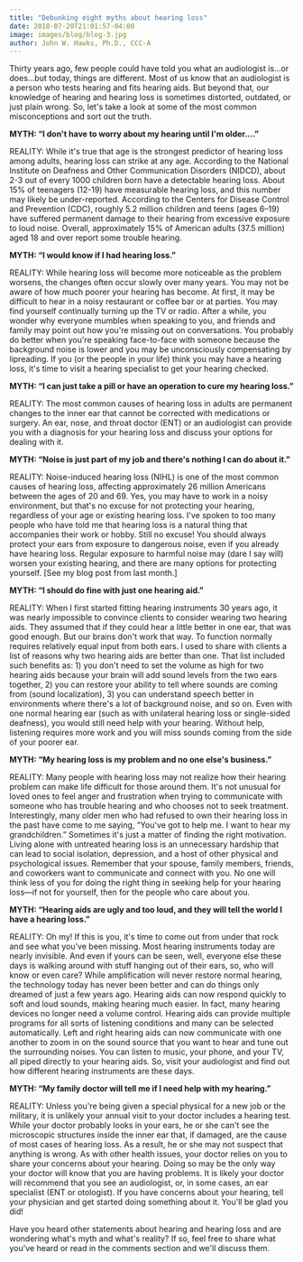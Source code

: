 ```yaml
---
title: "Debunking eight myths about hearing loss"
date: 2018-07-20T21:01:57-04:00
image: images/blog/blog-3.jpg
author: John W. Hawks, Ph.D., CCC-A
---
```


Thirty years ago, few people could have told you what an audiologist is…or does…but today, things are different. Most of us know that an audiologist is a person who tests hearing and fits hearing aids. But beyond that, our knowledge of hearing and hearing loss is sometimes distorted, outdated, or just plain wrong. So, let's take a look at some of the most common misconceptions and sort out the truth.
 
 
**MYTH: “I don't have to worry about my hearing until I'm older….”**
 
REALITY: While it's true that age is the strongest predictor of hearing loss among adults, hearing loss can strike at any age. According to the National Institute on Deafness and Other Communication Disorders (NIDCD), about 2-3 out of every 1000 children born have a detectable hearing loss. About 15% of teenagers (12-19) have measurable hearing loss, and this number may likely be under-reported.  According to the Centers for Disease Control and Prevention (CDC), roughly 5.2 million children and teens (ages 6–19) have suffered permanent damage to their hearing from excessive exposure to loud noise. Overall, approximately 15% of American adults (37.5 million) aged 18 and over report some trouble hearing.

**MYTH: “I would know if I had hearing loss.”**
 
REALITY: While hearing loss will become more noticeable as the problem worsens, the changes often occur slowly over many years. You may not be aware of how much poorer your hearing has become. At first, it may be difficult to hear in a noisy restaurant or coffee bar or at parties. You may find yourself continually turning up the TV or radio. After a while, you wonder why everyone mumbles when speaking to you, and friends and family may point out how you're missing out on conversations. You probably do better when you're speaking face-to-face with someone because the background noise is lower and you may be unconsciously compensating by lipreading. If you (or the people in your life) think you may have a hearing loss, it's time to visit a hearing specialist to get your hearing checked.
 
**MYTH: “I can just take a pill or have an operation to cure my hearing loss.”**
 
REALITY: The most common causes of hearing loss in adults are permanent changes to the inner ear that cannot be corrected with medications or surgery. An ear, nose, and throat doctor (ENT) or an audiologist can provide you with a diagnosis for your hearing loss and discuss your options for dealing with it.
 
**MYTH: “Noise is just part of my job and there's nothing I can do about it.”**
 
REALITY: Noise-induced hearing loss (NIHL) is one of the most common causes of hearing loss, affecting approximately 26 million Americans between the ages of 20 and 69. Yes, you may have to work in a noisy environment, but that's no excuse for not protecting your hearing, regardless of your age or existing hearing loss. I've spoken to too many people who have told me that hearing loss is a natural thing that accompanies their work or hobby. Still no excuse! You should always protect your ears from exposure to dangerous noise, even if you already have hearing loss. Regular exposure to harmful noise may (dare I say will) worsen your existing hearing, and there are many options for protecting yourself.  [See my blog post from last month.]

**MYTH: “I should do fine with just one hearing aid.”**
 
REALITY: When I first started fitting hearing instruments 30 years ago, it was nearly impossible to convince clients to consider wearing two hearing aids. They assumed that if they could hear a little better in one ear, that was good enough. But our brains don't work that way. To function normally requires relatively equal input from both ears. I used to share with clients a list of reasons why two hearing aids are better than one. That list included such benefits as: 1) you don't need to set the volume as high for two hearing aids because your brain will add sound levels from the two ears together, 2) you can restore your ability to tell where sounds are coming from (sound localization), 3) you can understand speech better in environments where there's a lot of background noise, and so on. Even with one normal hearing ear (such as with unilateral hearing loss or single-sided deafness), you would still need help with your hearing. Without help, listening requires more work and you will miss sounds coming from the side of your poorer ear.
 
**MYTH: “My hearing loss is my problem and no one else's business.”**
 
REALITY: Many people with hearing loss may not realize how their hearing problem can make life difficult for those around them. It's not unusual for loved ones to feel anger and frustration when trying to communicate with someone who has trouble hearing and who chooses not to seek treatment. Interestingly, many older men who had refused to own their hearing loss in the past have come to me saying, “You've got to help me. I want to hear my grandchildren.” Sometimes it's just a matter of finding the right motivation. Living alone with untreated hearing loss is an unnecessary hardship that can lead to social isolation, depression, and a host of other physical and psychological issues. Remember that your spouse, family members, friends, and coworkers want to communicate and connect with you. No one will think less of you for doing the right thing in seeking help for your hearing loss—if not for yourself, then for the people who care about you.
 
 
 
**MYTH: “Hearing aids are ugly and too loud, and they will tell the world I have a hearing loss.”**
 
REALITY: Oh my! If this is you, it's time to come out from under that rock and see what you've been missing. Most hearing instruments today are nearly invisible. And even if yours can be seen, well, everyone else these days is walking around with stuff hanging out of their ears, so, who will know or even care?  While amplification will never restore normal hearing, the technology today has never been better and can do things only dreamed of just a few years ago. Hearing aids can now respond quickly to soft and loud sounds, making hearing much easier. In fact, many hearing devices no longer need a volume control. Hearing aids can provide multiple programs for all sorts of listening conditions and many can be selected automatically. Left and right hearing aids can now communicate with one another to zoom in on the sound source that you want to hear and tune out the surrounding noises. You can listen to music, your phone, and your TV, all piped directly to your hearing aids. So, visit your audiologist and find out how different hearing instruments are these days.

**MYTH: “My family doctor will tell me if I need help with my hearing.”**
 
REALITY: Unless you're being given a special physical for a new job or the military, it is unlikely your annual visit to your doctor includes a hearing test. While your doctor probably looks in your ears, he or she can't see the microscopic structures inside the inner ear that, if damaged, are the cause of most cases of hearing loss. As a result, he or she may not suspect that anything is wrong. As with other health issues, your doctor relies on you to share your concerns about your hearing. Doing so may be the only way your doctor will know that you are having problems. It is likely your doctor will recommend that you see an audiologist, or, in some cases, an ear specialist (ENT or otologist). If you have concerns about your hearing, tell your physician and get started doing something about it. You'll be glad you did!
 
Have you heard other statements about hearing and hearing loss and are wondering what's myth and what's reality? If so, feel free to share what you've heard or read in the comments section and we'll discuss them.
